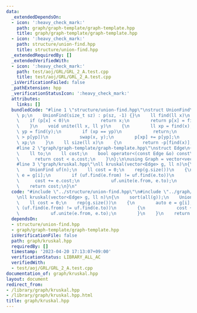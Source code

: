 ```yaml
---
data:
  _extendedDependsOn:
  - icon: ':heavy_check_mark:'
    path: graph/graph-template/graph-template.hpp
    title: graph/graph-template/graph-template.hpp
  - icon: ':heavy_check_mark:'
    path: structure/union-find.hpp
    title: structure/union-find.hpp
  _extendedRequiredBy: []
  _extendedVerifiedWith:
  - icon: ':heavy_check_mark:'
    path: test/aoj/GRL/GRL_2_A.test.cpp
    title: test/aoj/GRL/GRL_2_A.test.cpp
  _isVerificationFailed: false
  _pathExtension: hpp
  _verificationStatusIcon: ':heavy_check_mark:'
  attributes:
    links: []
  bundledCode: "#line 1 \"structure/union-find.hpp\"\nstruct UnionFind\n{\n    vector<ll>\
    \ p;\n    UnionFind(size_t sz) : p(sz, -1) {}\n    ll find(ll x)\n    {\n    \
    \    if (p[x] < 0)\n            return x;\n        return p[x] = find(p[x]);\n\
    \    }\n    void unite(ll x, ll y)\n    {\n        ll xp = find(x);\n        ll\
    \ yp = find(y);\n        if (xp == yp)\n            return;\n        if (p[xp]\
    \ > p[yp])\n            swap(x, y);\n        p[xp] += p[yp];\n        p[yp] =\
    \ xp;\n    }\n    ll size(ll x)\n    {\n        return -p[find(x)];\n    }\n};\n\
    #line 2 \"graph/graph-template/graph-template.hpp\"\nstruct Edge\n{\n    ll from;\n\
    \    ll to;\n    ll cost;\n    bool operator<(const Edge &o) const\n    {\n  \
    \      return cost < o.cost;\n    }\n};\n\nusing Graph = vector<vector<Edge>>;\n\
    #line 3 \"graph/kruskal.hpp\"\nll kruskal(vector<Edge> g, ll n)\n{\n    sort(all(g));\n\
    \    UnionFind uf(n);\n    ll cost = 0;\n    rep(g.size())\n    {\n        auto\
    \ e = g[i];\n        if (uf.find(e.from) != uf.find(e.to))\n        {\n      \
    \      cost += e.cost;\n            uf.unite(e.from, e.to);\n        }\n    }\n\
    \    return cost;\n}\n"
  code: "#include \"../structure/union-find.hpp\"\n#include \"../graph/graph-template/graph-template.hpp\"\
    \nll kruskal(vector<Edge> g, ll n)\n{\n    sort(all(g));\n    UnionFind uf(n);\n\
    \    ll cost = 0;\n    rep(g.size())\n    {\n        auto e = g[i];\n        if\
    \ (uf.find(e.from) != uf.find(e.to))\n        {\n            cost += e.cost;\n\
    \            uf.unite(e.from, e.to);\n        }\n    }\n    return cost;\n}\n"
  dependsOn:
  - structure/union-find.hpp
  - graph/graph-template/graph-template.hpp
  isVerificationFile: false
  path: graph/kruskal.hpp
  requiredBy: []
  timestamp: '2023-04-20 17:13:07+09:00'
  verificationStatus: LIBRARY_ALL_AC
  verifiedWith:
  - test/aoj/GRL/GRL_2_A.test.cpp
documentation_of: graph/kruskal.hpp
layout: document
redirect_from:
- /library/graph/kruskal.hpp
- /library/graph/kruskal.hpp.html
title: graph/kruskal.hpp
---
```

